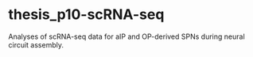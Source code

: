 # thesis_p10-scRNA-seq
Analyses of scRNA-seq data for aIP and OP-derived SPNs during neural circuit assembly.
